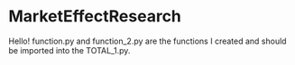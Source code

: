 # MarketEffectResearch
Hello! function.py and function_2.py are the functions I created and should be imported into the TOTAL_1.py.
